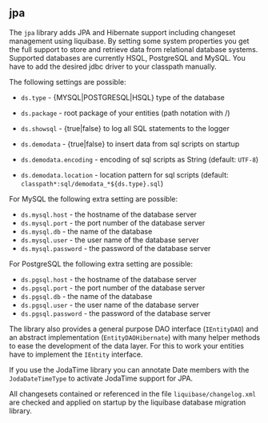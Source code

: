 ## jpa

The `jpa` library adds JPA and Hibernate support including changeset management using liquibase. By setting some 
system properties you get the full support to store and retrieve data from relational database systems. 
Supported databases are currently HSQL, PostgreSQL and MySQL. You have to add the desired jdbc driver to your classpath manually.

The following settings are possible:

* `ds.type` - {MYSQL|POSTGRESQL|HSQL} type of the database
* `ds.package` - root package of your entities (path notation with /)
* `ds.showsql` - {true|false} to log all SQL statements to the logger

* `ds.demodata` - {true|false} to insert data from sql scripts on startup
* `ds.demodata.encoding` - encoding of sql scripts as String (default: `UTF-8`)
* `ds.demodata.location` - location pattern for sql scripts (default: `classpath*:sql/demodata_*${ds.type}.sql`)

For MySQL the following extra setting are possible:

* `ds.mysql.host` - the hostname of the database server
* `ds.mysql.port` - the port number of the database server
* `ds.mysql.db` - the name of the database
* `ds.mysql.user` - the user name of the database server
* `ds.mysql.password` - the password of the database server

For PostgreSQL the following extra setting are possible:

* `ds.pgsql.host` - the hostname of the database server
* `ds.pgsql.port` - the port number of the database server
* `ds.pgsql.db` - the name of the database
* `ds.pgsql.user` - the user name of the database server
* `ds.pgsql.password` - the password of the database server

The library also provides a general purpose DAO interface (`IEntityDAO`) and an abstract implementation
(`EntityDAOHibernate`) with many helper methods to ease the development of the data layer. For this to 
work your entities have to implement the `IEntity` interface.

If you use the JodaTime library you can annotate Date members with the `JodaDateTimeType` to activate 
JodaTime support for JPA.

All changesets contained or referenced in the file `liquibase/changelog.xml` are checked and applied 
on startup by the liquibase database migration library.
